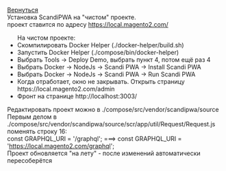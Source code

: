 [Вернуться](readme.md) <br>
Установка ScandiPWA на "чистом" проекте. <br>
проект ставится по адресу https://local.magento2.com/

<ul>
На чистом проекте:
<li>Скомпилировать Docker Helper (./docker-helper/build.sh)</li>
<li>Запустить Docker Helper (./compose/bin/docker-helper)</li>
<li>Выбрать Tools -> Deploy Demo, выбрать пункт 4, потом ещё раз 4</li>
<li>Выбрать Docker -> NodeJs -> Scandi PWA -> Install Scandi PWA</li>
<li>Выбрать Docker -> NodeJs -> Scandi PWA -> Run Scandi PWA</li>
<li>Когда отработает, окно не закрывать. Открыть страницу https://local.magento2.com/admin</li>
<li>Фронт на странице http://localhost:3003/</li>
</ul>

Редактировать проект можно в ./compose/src/vendor/scandipwa/source <br>
Первым делом в ./compose/src/vendor/scandipwa/source/scr/app/util/Request/Request.js поменять строку 16: <br>
const GRAPHQL_URI = '/graphql'; ===> const GRAPHQL_URI = 'https://local.magento2.com/graphql'; <br>
Проект обновляется "на лету" - после изменений автоматически пересоберётся <br>







